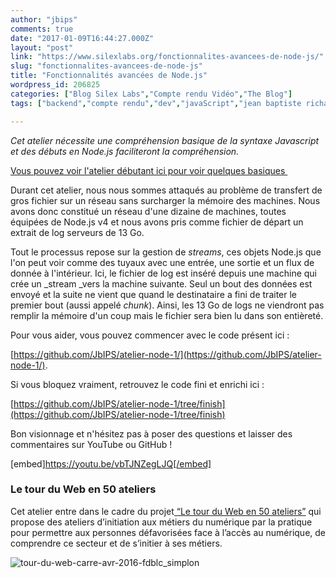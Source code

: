 ```yaml
---
author: "jbips"
comments: true
date: "2017-01-09T16:44:27.000Z"
layout: "post"
link: "https://www.silexlabs.org/fonctionnalites-avancees-de-node-js/"
slug: "fonctionnalites-avancees-de-node-js"
title: "Fonctionnalités avancées de Node.js"
wordpress_id: 206825
categories: ["Blog Silex Labs","Compte rendu Vidéo","The Blog"]
tags: ["backend","compte rendu","dev","javaScript","jean baptiste richardet","node.js","nodejs","silex labs","video","webdev"]

---
```

_Cet atelier nécessite une compréhension basique de la syntaxe Javascript et des débuts en Node.js faciliteront la compréhension._

[Vous pouvez voir l'atelier débutant ici pour voir quelques basiques ](https://youtu.be/raFkAYZiNxA)

Durant cet atelier, nous nous sommes attaqués au problème de transfert de gros fichier sur un réseau sans surcharger la mémoire des machines. Nous avons donc constitué un réseau d'une dizaine de machines, toutes équipées de Node.js v4 et nous avons pris comme fichier de départ un extrait de log serveurs de 13 Go.

<!-- more -->

Tout le processus repose sur la gestion de _streams_, ces objets Node.js que l'on peut voir comme des tuyaux avec une entrée, une sortie et un flux de donnée à l'intérieur. Ici, le fichier de log est inséré depuis une machine qui crée un _stream _vers la machine suivante. Seul un bout des données est envoyé et la suite ne vient que quand le destinataire a fini de traiter le premier bout (aussi appelé _chunk_). Ainsi, les 13 Go de logs ne viendront pas remplir la mémoire d'un coup mais le fichier sera bien lu dans son entièreté.

Pour vous aider, vous pouvez commencer avec le code présent ici :

[https://github.com/JbIPS/atelier-node-1/](https://github.com/JbIPS/atelier-node-1/).

Si vous bloquez vraiment, retrouvez le code fini et enrichi ici :

[https://github.com/JbIPS/atelier-node-1/tree/finish](https://github.com/JbIPS/atelier-node-1/tree/finish)



Bon visionnage et n'hésitez pas à poser des questions et laisser des commentaires sur YouTube ou GitHub !



[embed]https://youtu.be/vbTJNZegLJQ[/embed]




### **Le tour du Web en 50 ateliers**


Cet atelier entre dans le cadre du projet[ “Le tour du Web en 50 ateliers”](https://www.silexlabs.org/le-tour-du-web-en-50-ateliers-2/) qui propose des ateliers d’initiation aux métiers du numérique par la pratique pour permettre aux personnes défavorisées face à l’accès au numérique, de comprendre ce secteur et de s’initier à ses métiers.

![tour-du-web-carre-avr-2016-fdblc_simplon](https://www.silexlabs.org/wp-content/uploads/2016/10/tour-du-web-carre-avr-2016-fdblc_simplon.png)

